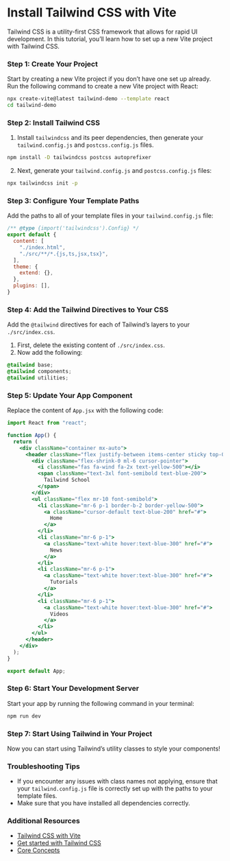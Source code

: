 # Install Tailwind CSS with Vite

Tailwind CSS is a utility-first CSS framework that allows for rapid UI development. In this tutorial, you’ll learn how to set up a new Vite project with Tailwind CSS.

### Step 1: Create Your Project

Start by creating a new Vite project if you don’t have one set up already. Run the following command to create a new Vite project with React:

```bash
npx create-vite@latest tailwind-demo --template react
cd tailwind-demo
```

### Step 2: Install Tailwind CSS

1. Install `tailwindcss` and its peer dependencies, then generate your `tailwind.config.js` and `postcss.config.js` files.

```bash
npm install -D tailwindcss postcss autoprefixer
```

2. Next, generate your `tailwind.config.js` and `postcss.config.js` files:

```bash
npx tailwindcss init -p
```

### Step 3: Configure Your Template Paths

Add the paths to all of your template files in your `tailwind.config.js` file:

```js
/** @type {import('tailwindcss').Config} */
export default {
  content: [
    "./index.html",
    "./src/**/*.{js,ts,jsx,tsx}",
  ],
  theme: {
    extend: {},
  },
  plugins: [],
}
```

### Step 4: Add the Tailwind Directives to Your CSS

Add the `@tailwind` directives for each of Tailwind’s layers to your `./src/index.css`. 

1. First, delete the existing content of `./src/index.css`.
2. Now add the following:

```css
@tailwind base;
@tailwind components;
@tailwind utilities;
```

### Step 5: Update Your App Component

Replace the content of `App.jsx` with the following code:

```jsx
import React from "react";

function App() {
  return (
    <div className="container mx-auto">
      <header className="flex justify-between items-center sticky top-0 z-10 py-4 bg-blue-900">
        <div className="flex-shrink-0 ml-6 cursor-pointer">
          <i className="fas fa-wind fa-2x text-yellow-500"></i>
          <span className="text-3xl font-semibold text-blue-200">
            Tailwind School
          </span>
        </div>
        <ul className="flex mr-10 font-semibold">
          <li className="mr-6 p-1 border-b-2 border-yellow-500">
            <a className="cursor-default text-blue-200" href="#">
              Home
            </a>
          </li>
          <li className="mr-6 p-1">
            <a className="text-white hover:text-blue-300" href="#">
              News
            </a>
          </li>
          <li className="mr-6 p-1">
            <a className="text-white hover:text-blue-300" href="#">
              Tutorials
            </a>
          </li>
          <li className="mr-6 p-1">
            <a className="text-white hover:text-blue-300" href="#">
              Videos
            </a>
          </li>
        </ul>
      </header>
    </div>
  );
}

export default App;
```

### Step 6: Start Your Development Server

Start your app by running the following command in your terminal:

```bash
npm run dev
```

### Step 7: Start Using Tailwind in Your Project

Now you can start using Tailwind’s utility classes to style your components!

### Troubleshooting Tips

- If you encounter any issues with class names not applying, ensure that your `tailwind.config.js` file is correctly set up with the paths to your template files.
- Make sure that you have installed all dependencies correctly.

### Additional Resources

- [Tailwind CSS with Vite](https://tailwindcss.com/docs/guides/vite)
- [Get started with Tailwind CSS](https://tailwindcss.com/docs/installation/framework-guides)
- [Core Concepts](https://tailwindcss.com/docs)
